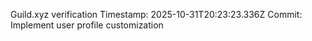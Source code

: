 Guild.xyz verification
Timestamp: 2025-10-31T20:23:23.336Z
Commit: Implement user profile customization